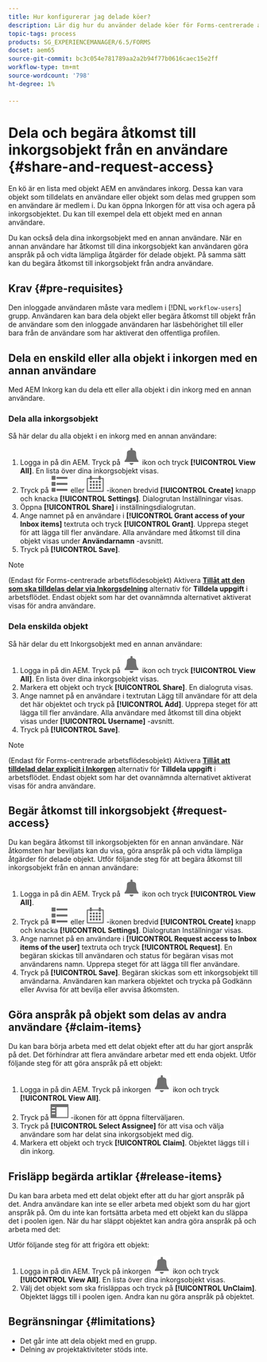 ```yaml
---
title: Hur konfigurerar jag delade köer?
description: Lär dig hur du använder delade köer för Forms-centrerade arbetsflöden på [!DNL AEM Forms] på OSGi.
topic-tags: process
products: SG_EXPERIENCEMANAGER/6.5/FORMS
docset: aem65
source-git-commit: bc3c054e781789aa2a2b94f77b0616caec15e2ff
workflow-type: tm+mt
source-wordcount: '798'
ht-degree: 1%

---
```



# Dela och begära åtkomst till inkorgsobjekt från en användare {#share-and-request-access}

En kö är en lista med objekt AEM en användares inkorg. Dessa kan vara objekt som tilldelats en användare eller objekt som delas med gruppen som en användare är medlem i. Du kan öppna Inkorgen för att visa och agera på inkorgsobjektet. Du kan till exempel dela ett objekt med en annan användare.

Du kan också dela dina inkorgsobjekt med en annan användare. När en annan användare har åtkomst till dina inkorgsobjekt kan användaren göra anspråk på och vidta lämpliga åtgärder för delade objekt. På samma sätt kan du begära åtkomst till inkorgsobjekt från andra användare.

## Krav {#pre-requisites}

Den inloggade användaren måste vara medlem i [!DNL `workflow-users`] grupp. Användaren kan bara dela objekt eller begära åtkomst till objekt från de användare som den inloggade användaren har läsbehörighet till eller bara från de användare som har aktiverat den offentliga profilen.

## Dela en enskild eller alla objekt i inkorgen med en annan användare

Med AEM Inkorg kan du dela ett eller alla objekt i din inkorg med en annan användare.

### Dela alla inkorgsobjekt

Så här delar du alla objekt i en inkorg med en annan användare:

1. Logga in på din AEM. Tryck på ![Inkorg](assets/bell.svg) ikon och tryck **[!UICONTROL View All]**. En lista över dina inkorgsobjekt visas.
1. Tryck på ![Visa väljare](assets/viewlist.svg) eller ![Visa väljare](assets/calendar.svg) -ikonen bredvid **[!UICONTROL Create]** knapp och knacka **[!UICONTROL Settings]**. Dialogrutan Inställningar visas.
1. Öppna **[!UICONTROL Share]** i inställningsdialogrutan.
1. Ange namnet på en användare i **[!UICONTROL Grant access of your Inbox items]** textruta och tryck **[!UICONTROL Grant]**. Upprepa steget för att lägga till fler användare. Alla användare med åtkomst till dina objekt visas under **Användarnamn** -avsnitt.
1. Tryck på **[!UICONTROL Save]**.

>[!NOTE]
>
>(Endast för Forms-centrerade arbetsflödesobjekt) Aktivera **[Tillåt att den som ska tilldelas delar via Inkorgsdelning](aem-forms-workflow-step-reference.md)** alternativ för **Tilldela uppgift** i arbetsflödet. Endast objekt som har det ovannämnda alternativet aktiverat visas för andra användare.

### Dela enskilda objekt

Så här delar du ett Inkorgsobjekt med en annan användare:

1. Logga in på din AEM. Tryck på ![Inkorg](assets/bell.svg) ikon och tryck **[!UICONTROL View All]**. En lista över dina inkorgsobjekt visas.
1. Markera ett objekt och tryck **[!UICONTROL Share]**. En dialogruta visas.
1. Ange namnet på en användare i textrutan Lägg till användare för att dela det här objektet och tryck på **[!UICONTROL Add]**. Upprepa steget för att lägga till fler användare. Alla användare med åtkomst till dina objekt visas under **[!UICONTROL Username]** -avsnitt.
1. Tryck på **[!UICONTROL Save]**.


>[!NOTE]
>
>(Endast för Forms-centrerade arbetsflödesobjekt) Aktivera **[Tillåt att tilldelad delar explicit i Inkorgen](aem-forms-workflow-step-reference.md)** alternativ för **Tilldela uppgift** i arbetsflödet. Endast objekt som har det ovannämnda alternativet aktiverat visas för andra användare.

## Begär åtkomst till inkorgsobjekt {#request-access}

Du kan begära åtkomst till inkorgsobjekten för en annan användare. När åtkomsten har beviljats kan du visa, göra anspråk på och vidta lämpliga åtgärder för delade objekt. Utför följande steg för att begära åtkomst till inkorgsobjekt från en annan användare:

1. Logga in på din AEM. Tryck på ![Visa väljare](assets/bell.svg) ikon och tryck **[!UICONTROL View All]**.
1. Tryck på ![Visa väljare](assets/viewlist.svg) eller ![Visa väljare](assets/calendar.svg) -ikonen bredvid **[!UICONTROL Create]** knapp och knacka **[!UICONTROL Settings]**. Dialogrutan Inställningar visas.
1. Ange namnet på en användare i **[!UICONTROL Request access to Inbox items of the user]** textruta och tryck **[!UICONTROL Request]**. En begäran skickas till användaren och status för begäran visas mot användarens namn. Upprepa steget för att lägga till fler användare.
1. Tryck på **[!UICONTROL Save]**. Begäran skickas som ett inkorgsobjekt till användarna. Användaren kan markera objektet och trycka på Godkänn eller Avvisa för att bevilja eller avvisa åtkomsten.


## Göra anspråk på objekt som delas av andra användare {#claim-items}

Du kan bara börja arbeta med ett delat objekt efter att du har gjort anspråk på det. Det förhindrar att flera användare arbetar med ett enda objekt. Utför följande steg för att göra anspråk på ett objekt:

1. Logga in på din AEM. Tryck på inkorgen ![Inkorg](assets/bell.svg) ikon och tryck **[!UICONTROL View All]**.
1. Tryck på ![Endast innehåll](assets/railleft.svg) -ikonen för att öppna filterväljaren.
1. Tryck på **[!UICONTROL Select Assignee]** för att visa och välja användare som har delat sina inkorgsobjekt med dig.
1. Markera ett objekt och tryck **[!UICONTROL Claim]**. Objektet läggs till i din inkorg.

## Frisläpp begärda artiklar {#release-items}

Du kan bara arbeta med ett delat objekt efter att du har gjort anspråk på det. Andra användare kan inte se eller arbeta med objekt som du har gjort anspråk på. Om du inte kan fortsätta arbeta med ett objekt kan du släppa det i poolen igen.   När du har släppt objektet kan andra göra anspråk på och arbeta med det:

Utför följande steg för att frigöra ett objekt:

1. Logga in på din AEM. Tryck på inkorgen ![Inkorg](assets/bell.svg) ikon och tryck **[!UICONTROL View All]**. En lista över dina inkorgsobjekt visas.
1. Välj det objekt som ska frisläppas och tryck på **[!UICONTROL UnClaim]**. Objektet läggs till i poolen igen. Andra kan nu göra anspråk på objektet.

## Begränsningar {#limitations}

* Det går inte att dela objekt med en grupp.
* Delning av projektaktiviteter stöds inte.
